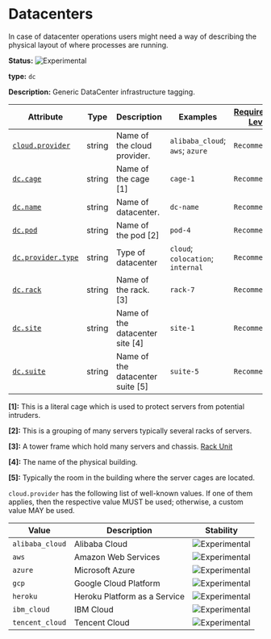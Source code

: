 # Datacenters

In case of datacenter operations users might need a way of describing the physical layout of where
processes are running.

<!-- semconv dc -->
<!-- NOTE: THIS TEXT IS AUTOGENERATED. DO NOT EDIT BY HAND. -->
<!-- see templates/registry/markdown/snippet.md.j2 -->
<!-- prettier-ignore-start -->
<!-- markdownlint-capture -->
<!-- markdownlint-disable -->


**Status:** ![Experimental](https://img.shields.io/badge/-experimental-blue)

**type:** `dc`

**Description:** Generic DataCenter infrastructure tagging.

| Attribute  | Type | Description  | Examples  | [Requirement Level](https://opentelemetry.io/docs/specs/semconv/general/attribute-requirement-level/) | Stability |
|---|---|---|---|---|---|
| [`cloud.provider`](/docs/attributes-registry/cloud.md) | string | Name of the cloud provider. | `alibaba_cloud`; `aws`; `azure` | `Recommended` | ![Experimental](https://img.shields.io/badge/-experimental-blue) |
| [`dc.cage`](/docs/attributes-registry/dc.md) | string | Name of the cage [1] | `cage-1` | `Recommended` | ![Experimental](https://img.shields.io/badge/-experimental-blue) |
| [`dc.name`](/docs/attributes-registry/dc.md) | string | Name of datacenter. | `dc-name` | `Recommended` | ![Experimental](https://img.shields.io/badge/-experimental-blue) |
| [`dc.pod`](/docs/attributes-registry/dc.md) | string | Name of the pod [2] | `pod-4` | `Recommended` | ![Experimental](https://img.shields.io/badge/-experimental-blue) |
| [`dc.provider.type`](/docs/attributes-registry/dc.md) | string | Type of datacenter | `cloud`; `colocation`; `internal` | `Recommended` | ![Experimental](https://img.shields.io/badge/-experimental-blue) |
| [`dc.rack`](/docs/attributes-registry/dc.md) | string | Name of the rack. [3] | `rack-7` | `Recommended` | ![Experimental](https://img.shields.io/badge/-experimental-blue) |
| [`dc.site`](/docs/attributes-registry/dc.md) | string | Name of the datacenter site [4] | `site-1` | `Recommended` | ![Experimental](https://img.shields.io/badge/-experimental-blue) |
| [`dc.suite`](/docs/attributes-registry/dc.md) | string | Name of the datacenter suite [5] | `suite-5` | `Recommended` | ![Experimental](https://img.shields.io/badge/-experimental-blue) |

**[1]:** This is a literal cage which is used to protect servers from potential intruders.

**[2]:** This is a grouping of many servers typically several racks of servers.

**[3]:** A tower frame which hold many servers and chassis. [Rack Unit](https://en.wikipedia.org/wiki/Rack_unit)

**[4]:** The name of the physical building.

**[5]:** Typically the room in the building where the server cages are located.



`cloud.provider` has the following list of well-known values. If one of them applies, then the respective value MUST be used; otherwise, a custom value MAY be used.

| Value  | Description | Stability |
|---|---|---|
| `alibaba_cloud` | Alibaba Cloud | ![Experimental](https://img.shields.io/badge/-experimental-blue) |
| `aws` | Amazon Web Services | ![Experimental](https://img.shields.io/badge/-experimental-blue) |
| `azure` | Microsoft Azure | ![Experimental](https://img.shields.io/badge/-experimental-blue) |
| `gcp` | Google Cloud Platform | ![Experimental](https://img.shields.io/badge/-experimental-blue) |
| `heroku` | Heroku Platform as a Service | ![Experimental](https://img.shields.io/badge/-experimental-blue) |
| `ibm_cloud` | IBM Cloud | ![Experimental](https://img.shields.io/badge/-experimental-blue) |
| `tencent_cloud` | Tencent Cloud | ![Experimental](https://img.shields.io/badge/-experimental-blue) |



<!-- markdownlint-restore -->
<!-- prettier-ignore-end -->
<!-- END AUTOGENERATED TEXT -->
<!-- endsemconv -->
